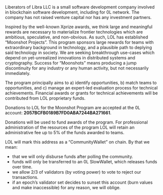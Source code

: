 
Liberators of Libra LLC is a small software development company involved in blockchain software development, including for 0L network. The company has not raised venture capital nor has any investment partners.




Inspired by the well-known Xprize awards, we think large and meaningful rewards are necessary to materialize frontier technologies which are ambitious, speculative, and non-obvious. As such, LOL has established “Moonshot Projects”. This program sponsors large rewards for teams with extraordinary background in technology, and a plausible path to deplying said technology in society. We are seeking breakthrough use-cases which depend on yet-unrealized innovations in distributed systems and cryptography. Success for “Moonshots” means producing a jump discontinuity for any industry or any human activity, but not necessarily immediately.




The program principally aims to a) identify opportunities, b) match teams to opportunities, and c) manage an expert-led evaluation process for technical achievements. Financial awards or grants for technical achievements will be contributed from LOL proprietary funds.




Donations to LOL for the Moonshot Program are accepted at the 0L account: **2057BCFB0189B7FD0ABA7244BA271661**.




Donations will be used to fund awards of the program. For professional administration of the resources of the program LOL will retain an administrative fee up to 5% of the funds awarded to teams.




LOL will mark this address as a “CommunityWallet” on chain. By that we mean:




* that we will only disburse funds after polling the community.
* funds will only be transferred to an 0L SlowWallet, which releases funds over time.
* we allow 2/3 of validators (by voting power) to vote to reject our transactions.
* if an epoch’s validator set decides to sunset this account (burn values and make inaccessible) for any reason, we will oblige.
